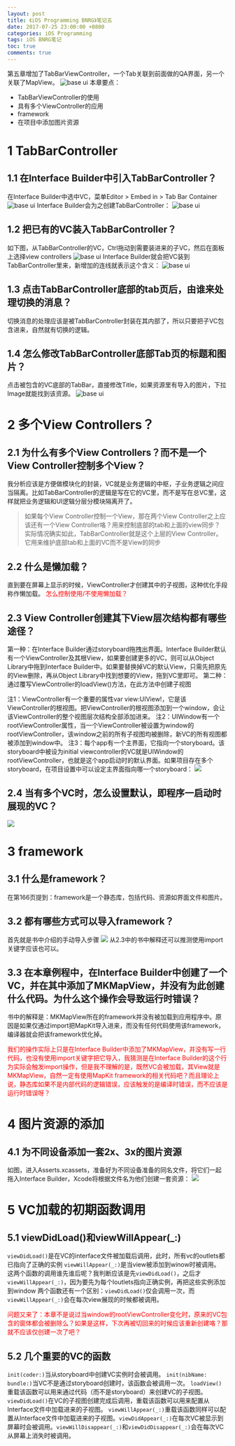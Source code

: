 ```yaml
---
layout: post
title: 《iOS Programming BNRG》笔记五
date: 2017-07-25 23:00:00 +0800
categories: iOS Programming
tags: iOS BNRG笔记
toc: true
comments: true
---
```

第五章增加了TabBarViewController，一个Tab关联到前面做的QA界面，另一个关联了MapView。
![base ui](0725iOSProgrammingBNRG05/img01.png)
本章要点：
- TabBarViewController的使用
- 具有多个ViewController的应用
- framework
- 在项目中添加图片资源
<!-- more -->

# 1 TabBarController
## 1.1 在Interface Builder中引入TabBarController？
在Interface Builder中选中VC，菜单Editor > Embed in > Tab Bar Container
![base ui](0725iOSProgrammingBNRG05/img02.png)
Interface Builder会为之创建TabBarController：
![base ui](0725iOSProgrammingBNRG05/img03.png)
## 1.2 把已有的VC装入TabBarController？
如下图，从TabBarController的VC，Ctrl拖动到需要装进来的子VC，然后在面板上选择view controllers
![base ui](0725iOSProgrammingBNRG05/img04.png)
Interface Builder就会把VC装到TabBarController里来，新增加的连线就表示这个含义：
![base ui](0725iOSProgrammingBNRG05/img05.png)
## 1.3 点击TabBarController底部的tab页后，由谁来处理切换的消息？
切换消息的处理应该是被TabBarController封装在其内部了，所以只要把子VC包含进来，自然就有切换的逻辑。

## 1.4 怎么修改TabBarController底部Tab页的标题和图片？
点击被包含的VC底部的TabBar，直接修改Title，如果资源里有导入的图片，下拉Image就能找到该资源。
![base ui](0725iOSProgrammingBNRG05/img06.png)

# 2 多个View Controllers？
## 2.1 为什么有多个View Controllers？而不是一个View Controller控制多个View？
我分析应该是方便做模块化的封装，VC就是业务逻辑的中枢，子业务逻辑之间应当隔离。比如TabBarController的逻辑是写在它的VC里，而不是写在总VC里，这样就把业务逻辑和UI逻辑分层分模块隔离开了。

> 如果每个View Controller控制一个View，那在两个View Controller之上应该还有一个View Controller咯？用来控制底部的tab和上面的view同步？
实际情况确实如此，TabBarController就是这个上层的View Controller。它用来维护底部tab和上面的VC而不是View的同步

## 2.2 什么是懒加载？
直到要在屏幕上显示的时候，ViewController才创建其中的子视图，这种优化手段称作懒加载。
<font color=red>怎么控制使用/不使用懒加载？</font>

## 2.3 View Controller创建其下View层次结构都有哪些途径？
第一种：在Interface Builder通过storyboard拖拽出界面。Interface Builder默认有一个ViewController及其根View，如果要创建更多的VC，则可以从Object Library中拖到Interface Builder中。如果要替换掉VC的默认View，只需先把原先的View删除，再从Object Library中找到想要的View，拖到VC里即可。
第二种：通过覆写ViewController的loadView()方法，在此方法中创建子视图

注1：ViewController有一个重要的属性var view:UIView!，它是该ViewController的根视图。把ViewController的根视图添加到一个window，会让该ViewController的整个视图层次结构全部添加进来。
注2：UIWindow有一个rootViewController属性，当一个ViewController被设置为window的rootViewController，该window之前的所有子视图均被删除，新VC的所有视图都被添加到window中。
注3：每个app有一个主界面，它指向一个storyboard。该storyboard中被设为initial viewcontroller的VC就是UIWindow的rootViewController，也就是这个app启动时的默认界面。如果项目存在多个storyboard，在项目设置中可以设定主界面指向哪一个storyboard：
![](0725iOSProgrammingBNRG05/img07.png)

## 2.4 当有多个VC时，怎么设置默认，即程序一启动时展现的VC？
![](0725iOSProgrammingBNRG05/img08.png)

# 3 framework
## 3.1 什么是framework？
在第166页提到：framework是一个静态库，包括代码、资源如界面文件和图片。

## 3.2 都有哪些方式可以导入framework？
首先就是书中介绍的手动导入步骤
![](0725iOSProgrammingBNRG05/img09.png)
从2.3中的书中解释还可以推测使用import关键字应该也可以。

## 3.3 在本章例程中，在Interface Builder中创建了一个VC，并在其中添加了MKMapView，并没有为此创建什么代码。为什么这个操作会导致运行时错误？
书中的解释是：MKMapView所在的framework并没有被加载到应用程序中。原因是如果仅通过import把MapKit导入进来，而没有任何代码使用该framework，编译器就会把该framework优化掉。

<font color=red>我们的操作实际上只是在Interface Builder中添加了MKMapView，并没有写一行代码，也没有使用import关键字把它导入，我猜测是在Interface Builder的这个行为实际会触发import操作，但是我不理解的是，既然VC会被加载，其View就是MKMapView，自然一定有使用MapKit framework的相关代码吧？而且理论上说，静态库如果不是内部代码的逻辑错误，应该触发的是编译时错误，而不应该是运行时错误呀？</font>

# 4 图片资源的添加
## 4.1 为不同设备添加一套2x、3x的图片资源
如图，进入Asserts.xcassets，准备好为不同设备准备的同名文件，将它们一起拖入Interface Builder，Xcode将根据文件名为他们创建一套资源：
![](0725iOSProgrammingBNRG05/img10.png)

# 5 VC加载的初期函数调用
## 5.1 viewDidLoad()和viewWillAppear(_:)
`viewDidLoad()`是在VC的interface文件被加载后调用，此时，所有vc的outlets都已指向了正确的实例
`viewWillAppear(_:)`是当view被添加到winow时被调用。
这两个函数的调用谁先谁后呢？我判断应该是先`viewDidLoad()`，之后才`viewWillAppear(_:)`，因为要先为每个loutlets指向正确实例，再把这些实例添加到window
两个函数还有一个区别：`viewDidLoad()`仅会调用一次，而`viewWillAppear(_:)`会在每次view展现的时候都被调用。

<font color=red>问题又来了：本章不是说过当window的rootViewController变化时，原来的VC包含的窗体都会被删除么？如果是这样，下次再被切回来的时候应该重新创建咯？那就不应该仅创建一次了吧？</font>

## 5.2 几个重要的VC的函数
`init(coder:)`当从storyboard中创建VC实例时会被调用。
`init(nibName: bundle:)`当VC不是通过storyboard创建时，该函数会被调用一次。
`loadView()`重载该函数可以用来通过代码（而不是storyboard）来创建VC的子视图。
`viewDidLoad()`在VC的子视图创建完成后调用，重载该函数可以用来配置从Interface文件中加载进来的子视图。
`viewWillAppear(_:)`重载该函数同样可以配置从Interface文件中加载进来的子视图。`viewDidAppear(_:)`在每次VC被显示到屏幕时会被调用。`viewWillDisappear(_:)`和`viewDidDisappear(_:)`会在每次VC从屏幕上消失时被调用。
